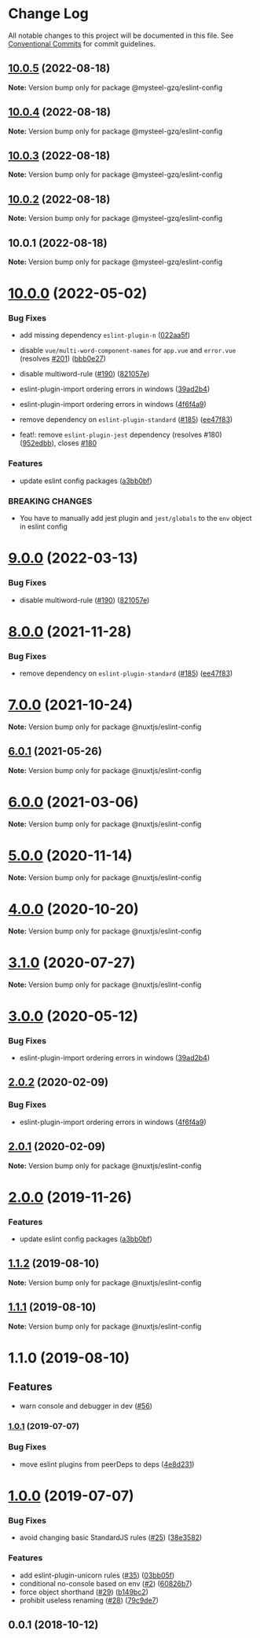 # Change Log

All notable changes to this project will be documented in this file.
See [Conventional Commits](https://conventionalcommits.org) for commit guidelines.

## [10.0.5](https://github.com/nuxt/eslint-config/compare/v10.0.4...v10.0.5) (2022-08-18)

**Note:** Version bump only for package @mysteel-gzq/eslint-config





## [10.0.4](https://github.com/nuxt/eslint-config/compare/v10.0.3...v10.0.4) (2022-08-18)

**Note:** Version bump only for package @mysteel-gzq/eslint-config





## [10.0.3](https://github.com/nuxt/eslint-config/compare/v10.0.2...v10.0.3) (2022-08-18)

**Note:** Version bump only for package @mysteel-gzq/eslint-config





## [10.0.2](https://github.com/nuxt/eslint-config/compare/v10.0.1...v10.0.2) (2022-08-18)

**Note:** Version bump only for package @mysteel-gzq/eslint-config





## 10.0.1 (2022-08-18)

**Note:** Version bump only for package @mysteel-gzq/eslint-config






# [10.0.0](https://github.com/nuxt/eslint-config/compare/v1.0.1...v10.0.0) (2022-05-02)


### Bug Fixes

* add missing dependency `eslint-plugin-n` ([022aa5f](https://github.com/nuxt/eslint-config/commit/022aa5f69c260242db89d9b4b08ed80de74b2928))
* disable `vue/multi-word-component-names` for `app.vue` and `error.vue` (resolves [#201](https://github.com/nuxt/eslint-config/issues/201)) ([bbb0e27](https://github.com/nuxt/eslint-config/commit/bbb0e27b5d1b5a7f995f0a352baa5fce88669dc5))
* disable multiword-rule ([#190](https://github.com/nuxt/eslint-config/issues/190)) ([821057e](https://github.com/nuxt/eslint-config/commit/821057e36dab67caf8052a4282df42ea25e61f3a))
* eslint-plugin-import ordering errors in windows ([39ad2b4](https://github.com/nuxt/eslint-config/commit/39ad2b46da470198f71ba111ee23d9b037a49a75))
* eslint-plugin-import ordering errors in windows ([4f6f4a9](https://github.com/nuxt/eslint-config/commit/4f6f4a9566149e438bfdf9046f82151e050d7ce7))
* remove dependency on `eslint-plugin-standard` ([#185](https://github.com/nuxt/eslint-config/issues/185)) ([ee47f83](https://github.com/nuxt/eslint-config/commit/ee47f83e45497354c7002c30a2374a7941bc7ee8))


* feat!: remove `eslint-plugin-jest` dependency (resolves #180) ([952edbb](https://github.com/nuxt/eslint-config/commit/952edbba907501933b71e725d6a668b2870a7d9b)), closes [#180](https://github.com/nuxt/eslint-config/issues/180)


### Features

* update eslint config packages ([a3bb0bf](https://github.com/nuxt/eslint-config/commit/a3bb0bfb923f18fd11447e048a29d11f29a3aa75))


### BREAKING CHANGES

* You have to manually add jest plugin and `jest/globals` to the `env` object in eslint config





# [9.0.0](https://github.com/nuxt/eslint-config/compare/@nuxtjs/eslint-config@8.0.0...@nuxtjs/eslint-config@9.0.0) (2022-03-13)


### Bug Fixes

* disable multiword-rule ([#190](https://github.com/nuxt/eslint-config/issues/190)) ([821057e](https://github.com/nuxt/eslint-config/commit/821057e36dab67caf8052a4282df42ea25e61f3a))





# [8.0.0](https://github.com/nuxt/eslint-config/compare/@nuxtjs/eslint-config@7.0.0...@nuxtjs/eslint-config@8.0.0) (2021-11-28)


### Bug Fixes

* remove dependency on `eslint-plugin-standard` ([#185](https://github.com/nuxt/eslint-config/issues/185)) ([ee47f83](https://github.com/nuxt/eslint-config/commit/ee47f83e45497354c7002c30a2374a7941bc7ee8))





# [7.0.0](https://github.com/nuxt/eslint-config/compare/@nuxtjs/eslint-config@6.0.1...@nuxtjs/eslint-config@7.0.0) (2021-10-24)

**Note:** Version bump only for package @nuxtjs/eslint-config





## [6.0.1](https://github.com/nuxt/eslint-config/compare/@nuxtjs/eslint-config@6.0.0...@nuxtjs/eslint-config@6.0.1) (2021-05-26)

**Note:** Version bump only for package @nuxtjs/eslint-config





# [6.0.0](https://github.com/nuxt/eslint-config/compare/@nuxtjs/eslint-config@5.0.0...@nuxtjs/eslint-config@6.0.0) (2021-03-06)

**Note:** Version bump only for package @nuxtjs/eslint-config





# [5.0.0](https://github.com/nuxt/eslint-config/compare/@nuxtjs/eslint-config@4.0.0...@nuxtjs/eslint-config@5.0.0) (2020-11-14)

**Note:** Version bump only for package @nuxtjs/eslint-config





# [4.0.0](https://github.com/nuxt/eslint-config/compare/@nuxtjs/eslint-config@3.1.0...@nuxtjs/eslint-config@4.0.0) (2020-10-20)

**Note:** Version bump only for package @nuxtjs/eslint-config





# [3.1.0](https://github.com/nuxt/eslint-config/compare/@nuxtjs/eslint-config@3.0.0...@nuxtjs/eslint-config@3.1.0) (2020-07-27)

**Note:** Version bump only for package @nuxtjs/eslint-config





# [3.0.0](https://github.com/nuxt/eslint-config/compare/@nuxtjs/eslint-config@2.0.2...@nuxtjs/eslint-config@3.0.0) (2020-05-12)


### Bug Fixes

* eslint-plugin-import ordering errors in windows ([39ad2b4](https://github.com/nuxt/eslint-config/commit/39ad2b46da470198f71ba111ee23d9b037a49a75))





## [2.0.2](https://github.com/nuxt/eslint-config/compare/@nuxtjs/eslint-config@2.0.1...@nuxtjs/eslint-config@2.0.2) (2020-02-09)


### Bug Fixes

* eslint-plugin-import ordering errors in windows ([4f6f4a9](https://github.com/nuxt/eslint-config/commit/4f6f4a9566149e438bfdf9046f82151e050d7ce7))





## [2.0.1](https://github.com/nuxt/eslint-config/compare/@nuxtjs/eslint-config@2.0.0...@nuxtjs/eslint-config@2.0.1) (2020-02-09)

**Note:** Version bump only for package @nuxtjs/eslint-config





# [2.0.0](https://github.com/nuxt/eslint-config/compare/@nuxtjs/eslint-config@1.1.2...@nuxtjs/eslint-config@2.0.0) (2019-11-26)


### Features

* update eslint config packages ([a3bb0bf](https://github.com/nuxt/eslint-config/commit/a3bb0bfb923f18fd11447e048a29d11f29a3aa75))





## [1.1.2](https://github.com/nuxt/eslint-config/compare/@nuxtjs/eslint-config@1.1.1...@nuxtjs/eslint-config@1.1.2) (2019-08-10)

**Note:** Version bump only for package @nuxtjs/eslint-config





## [1.1.1](https://github.com/nuxt/eslint-config/compare/@nuxtjs/eslint-config@1.1.0...@nuxtjs/eslint-config@1.1.1) (2019-08-10)

**Note:** Version bump only for package @nuxtjs/eslint-config





# 1.1.0 (2019-08-10)

## Features

* warn console and debugger in dev ([#56](https://github.com/nuxt/eslint-config/issues/56))

### [1.0.1](https://github.com/nuxt/eslint-config/compare/v1.0.0...v1.0.1) (2019-07-07)


### Bug Fixes

* move eslint plugins from peerDeps to deps ([4e8d231](https://github.com/nuxt/eslint-config/commit/4e8d231))



<a name="1.0.0"></a>
# [1.0.0](https://github.com/nuxt/eslint-config/compare/v0.0.1...v1.0.0) (2019-07-07)


### Bug Fixes

* avoid changing basic StandardJS rules ([#25](https://github.com/nuxt/eslint-config/issues/25)) ([38e3582](https://github.com/nuxt/eslint-config/commit/38e3582))


### Features

* add eslint-plugin-unicorn rules ([#35](https://github.com/nuxt/eslint-config/issues/35)) ([03bb05f](https://github.com/nuxt/eslint-config/commit/03bb05f))
* conditional no-console based on env ([#2](https://github.com/nuxt/eslint-config/issues/2)) ([60826b7](https://github.com/nuxt/eslint-config/commit/60826b7))
* force object shorthand ([#29](https://github.com/nuxt/eslint-config/issues/29)) ([b149bc2](https://github.com/nuxt/eslint-config/commit/b149bc2))
* prohibit useless renaming ([#28](https://github.com/nuxt/eslint-config/issues/28)) ([79c9de7](https://github.com/nuxt/eslint-config/commit/79c9de7))



<a name="0.0.1"></a>
## 0.0.1 (2018-10-12)

